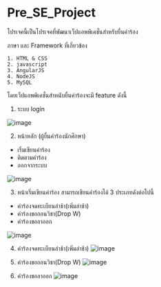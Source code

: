 
# Pre_SE_Project

โปรเจคนี้เป็นโปรเจคที่พัฒนาเว็ปแอพพิเคชั่นสำหรับยื่นคำร้อง

ภาษา และ Framework ที่เกี่ยวข้อง

    1. HTML & CSS
    2. javascript
    3. AngularJS
    4. NodeJS
    5. MySQL

โดยเว็ปแอพพิเคชั่นสำหนับยื่นคำร้องจะมี feature ดังนี้

1. ระบบ login

![image](https://github.com/PUNNAz/Pre_SE_project/assets/148584383/7a41e91c-7c8e-479b-a7ae-d30270c7b5fd)

2. หน้าหลัก (ผู้ยื่นคำร้องนักศึกษา)

- เริ่มเขียนคำร้อง
- ติดตามคำร้อง
- ออกจากระบบ

![image](https://github.com/PUNNAz/Pre_SE_project/assets/148584383/68b34291-c94f-427f-aa15-27428cebfde7)

3. หน้าเริ่มเขียนคำร้อง สามารถเขียนคำร้องได้ 3 ประเภทดังต่อไปนี้

- คำร้องจดทะเบียนล่าช้า(เพิ่มล่าช้า)
- คำร้องขอถอนวิชา(Drop W)
- คำร้องขอลาออก

![image](https://github.com/PUNNAz/Pre_SE_project/assets/148584383/4f9dfeab-5b0b-45b4-a0d4-d7a31677f05c)

4. คำร้องจดทะเบียนล่าช้า(เพิ่มล่าช้า)
![image](https://github.com/PUNNAz/Pre_SE_project/assets/148584383/8d02ecf2-fcc4-4b97-b616-20586d521f7d)

5. คำร้องขอถอนวิชา(Drop W)
![image](https://github.com/PUNNAz/Pre_SE_project/assets/148584383/626d5f77-2790-4708-aa08-d6c7a785764a)

6. คำร้องขอลาออก
![image](https://github.com/PUNNAz/Pre_SE_project/assets/148584383/1f053954-4b95-4984-b1f3-2df8fe1bb711)

